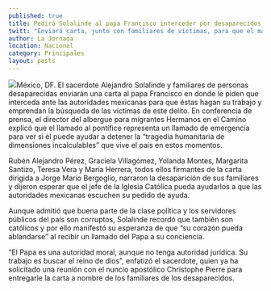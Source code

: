 ```yaml
---
published: true
title: Pedirá Solalinde al papa Francisco interceder por desaparecidos en México
twitt: "Enviará carta, junto con familiares de víctimas, para que el máximo pontífice llame a las autoridades del país a hacer su trabajo."
author: La Jornada
location: Nacional
category: Principales
layout: posts
---
```


![](http://i.imgur.com/ZOsPjYym.jpg)México, DF. El sacerdote Alejandro Solalinde y familiares de personas desaparecidas enviarán una carta al papa Francisco en donde le piden que interceda ante las autoridades mexicanas para que éstas hagan su trabajo y emprendan la búsqueda de las víctimas de este delito.
En conferencia de prensa, el director del albergue para migrantes Hermanos en el Camino explicó que el llamado al pontífice representa un llamado de emergencia para ver si él puede ayudar a detener la “tragedia humanitaria de dimensiones incalculables” que vive el país en estos momentos.

Rubén Alejandro Pérez, Graciela Villagómez, Yolanda Montes, Margarita Santizo, Teresa Vera y María Herrera, todos ellos firmantes de la carta dirigida a Jorge Mario Bergoglio, narraron la desaparición de sus familiares y dijeron esperar que el jefe de la Iglesia Católica pueda ayudarlos a que las autoridades mexicanas escuchen su pedido de ayuda.

Aunque admitió que buena parte de la clase política y los servidores públicos del país son corruptos, Solalinde recordó que también son católicos y por ello manifestó su esperanza de que “su corazón pueda ablandarse” al recibir un llamado del Papa a su conciencia.

“El Papa es una autoridad moral, aunque no tenga autoridad jurídica. Su trabajo es buscar el reino de dios”, enfatizó el sacerdote, quien ya ha solicitado una reunión con el nuncio apostólico Christophe Pierre para entregarle la carta a nombre de los familiares de los desaparecidos.
